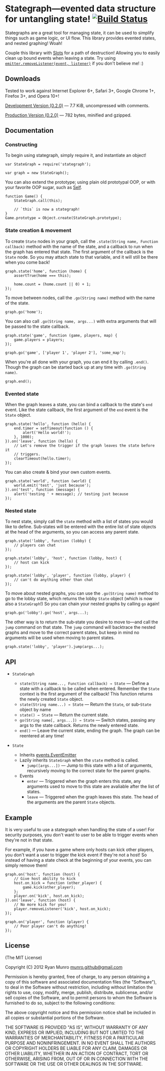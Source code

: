 # Stategraph—evented data structure for untangling state! [![Build Status](https://secure.travis-ci.org/munro/stategraph.png?branch=master)](http://travis-ci.org/munro/stategraph)

Stategraphs are a great tool for managing state, it can be used to simplify
things such as game logic, or UI flow.  This library provides evented states,
and nested graphing!  Woah!

Couple this library with [Slots](https://github.com/munro/slots) for a
path of destruction!  Allowing you to easily clean up bound events when leaving
a state.  Try using [`emitter.removeListener(event, listener)`](http://nodejs.org/api/events.html#events_emitter_removelistener_event_listener)
if you don't believe me! :)

## Downloads

Tested to work against Internet Explorer 6+, Safari 3+, Google Chrome 1+, Firefox 3+, and Opera 10+!

[Development Version (0.2.0)](https://raw.github.com/munro/stategraph/master/stategraph.js) — 7.7 KiB, uncompressed with comments.

[Production Version (0.2.0)](https://raw.github.com/munro/stategraph/master/stategraph.min.js) — 782 bytes, minified and gzipped.

## Documentation

### Constructing

To begin using stategraph, simply require it, and instantiate an object!

    var StateGraph = require('stategraph');

    var graph = new StateGraph();

You can also extend the prototype; using plain old prototypal OOP, or with your
favorite OOP sugar, such as [Self](https://github.com/munro/self).

    function Game() {
        StateGraph.call(this);

        // `this` is now a stategraph!
    }
    Game.prototype = Object.create(StateGraph.prototype);

### State creation & movement

To create `State` nodes in your graph, call the
`.state(String name, Function callback)` method with the name of the state, and
a callback to run when the graph has entered that state.  The first argument of
the callback is the `State` node.  So you may attach state to that variable, and
it will still be there when you come back!

    graph.state('home', function (home) {
        assertTrue(home === this);

        home.count = (home.count || 0) + 1;
    });

To move between nodes, call the `.go(String name)` method with the name of the
state.

    graph.go('home');

You can also call `.go(String name, args...)` with extra arguments that will be
passed to the state callback.

    graph.state('game', function (game, players, map) {
        game.players = players;
    });

    graph.go('game', ['player 1', 'player 2'], 'some_map');

When you're all done with your graph, you can end it by calling `.end()`.
Though the graph can be started back up at any time with `.go(String name)`.

    graph.end();

### Evented state

When the graph leaves a state, you can bind a callback to the state's `end`
event.  Like the state callback, the first argument of the `end` event is
the `State` object.

    graph.state('hello', function (hello) {
        end.timer = setTimeout(function () {
            alert('Hello world!');
        }, 1000);
    }).on('leave', function (hello) {
        // Let's remove the trigger if the graph leaves the state before it
        // triggers.
        clearTimeout(hello.timer);
    });

You can also create & bind your own custom events.

    graph.state('world', function (world) {
        world.emit('test', 'just because');
    }).on('test', function (message) {
        alert('testing ' + message); // testing just because
    });

### Nested state

To nest state, simply call the `state` method with a list of states you would
like to define.  Sub‑states will be entered with the entire list of state
objects at the head of the arguments, so you can access any parent state.

    graph.state('lobby', function (lobby) {
        // players can chat
    });

    graph.state('lobby', 'host', function (lobby, host) {
        // host can kick
    });

    graph.state('lobby', 'player', function (lobby, player) {
        // can't do anything other than chat
    });

To move about nested graphs, you can use the `.go(String name)` method to go to
the lobby state, which returns the lobby `State` object (which is now also a
`StateGraph`!)  So you can chain your nested graphs by calling `go` again!

    graph.go('lobby').go('host', args...);

The other way is to return the sub‑state you desire to move to—and call the
`jump` command on that state.  The `jump` command will backtrace the nested
graphs and move to the correct parent states, but keep in mind no arguments will
be used when moving to parent states.

    graph.state('lobby', 'player').jump(args...);

## API

* `StateGraph`
    * `state(String name..., Function callback) → State` — Define a state with a
        callback to be called when entered.  Remember the `State` context is the
        first argument of the callback!  This function returns the newly created
        `State` object.
    * `state(String name...) → State` — Return the `State`, or sub‑`State`
        object by name
    * `state() → State` — Return the current state.
    * `go(String name[, args...]) → State` — Switch states, passing any args to
        the state callback.  Returns the newly entered state.
    * `end()` — Leave the current state, ending the graph.  The graph can be
        reentered at any time!

* `State`
    * Inherits [events.EventEmitter](http://nodejs.org/api/events.html#events_class_events_eventemitter)
    * Lazily inherits `StateGraph` when the `state` method is called.
        * `jump([args...])` — Jump to this state with a list of arguments,
            recursively moving to the correct state for the parent graphs.
    * Events
        * `enter` — Triggered when the graph enters this state, any arguments
            used to move to this state are avaliable after the list of states.
        * `leave` — Triggered when the graph leaves this state.  The head of
            the arguments are the parent `State` objects.

## Example

It is very useful to use a stategraph when handling the state of a user!  For
security purposes, you don't want to user to be able to trigger events when
they're not in that state.

For example, if you have a game where only hosts can kick other players, you
don't want a user to trigger the kick event if they're not a host!  So instead
of having a state check at the beginning of your events, you can simply remove
them!

    graph.on('host', function (host) {
        // Give host ability to kick
        host.on_kick = function (other_player) {
            game.kick(other_player);
        };
        player.on('kick', host.on_kick);
    }).on('leave', function (host) {
        // No more kick for you!
        player.removeListener('kick', host.on_kick);
    });

    graph.on('player', function (player) {
        // Poor player can't do anything!
    });

## License

(The MIT License)

Copyright (C) 2012 Ryan Munro <munro.github@gmail.com>

Permission is hereby granted, free of charge, to any person obtaining a copy of
this software and associated documentation files (the "Software"), to deal in
the Software without restriction, including without limitation the rights to
use, copy, modify, merge, publish, distribute, sublicense, and/or sell copies
of the Software, and to permit persons to whom the Software is furnished to do
so, subject to the following conditions:

The above copyright notice and this permission notice shall be included in all
copies or substantial portions of the Software.

THE SOFTWARE IS PROVIDED "AS IS", WITHOUT WARRANTY OF ANY KIND, EXPRESS OR
IMPLIED, INCLUDING BUT NOT LIMITED TO THE WARRANTIES OF MERCHANTABILITY,
FITNESS FOR A PARTICULAR PURPOSE AND NONINFRINGEMENT. IN NO EVENT SHALL THE
AUTHORS OR COPYRIGHT HOLDERS BE LIABLE FOR ANY CLAIM, DAMAGES OR OTHER
LIABILITY, WHETHER IN AN ACTION OF CONTRACT, TORT OR OTHERWISE, ARISING FROM,
OUT OF OR IN CONNECTION WITH THE SOFTWARE OR THE USE OR OTHER DEALINGS IN THE
SOFTWARE.
